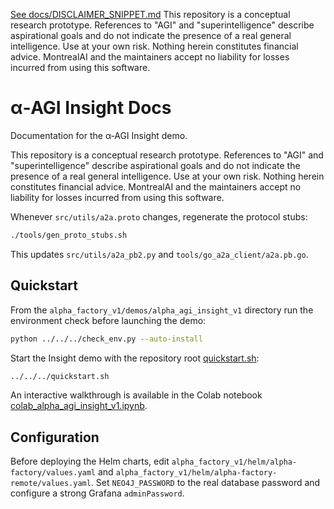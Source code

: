 [See docs/DISCLAIMER_SNIPPET.md](docs/DISCLAIMER_SNIPPET.md)
This repository is a conceptual research prototype. References to "AGI" and "superintelligence" describe aspirational goals and do not indicate the presence of a real general intelligence. Use at your own risk. Nothing herein constitutes financial advice. MontrealAI and the maintainers accept no liability for losses incurred from using this software.
# α‑AGI Insight Docs

Documentation for the α‑AGI Insight demo.

This repository is a conceptual research prototype. References to "AGI" and "superintelligence" describe aspirational goals and do not indicate the presence of a real general intelligence. Use at your own risk. Nothing herein constitutes financial advice. MontrealAI and the maintainers accept no liability for losses incurred from using this software.

Whenever `src/utils/a2a.proto` changes, regenerate the protocol stubs:

```bash
./tools/gen_proto_stubs.sh
```

This updates `src/utils/a2a_pb2.py` and `tools/go_a2a_client/a2a.pb.go`.

## Quickstart

From the `alpha_factory_v1/demos/alpha_agi_insight_v1` directory run the
environment check before launching the demo:

```bash
python ../../../check_env.py --auto-install
```

Start the Insight demo with the repository root
[quickstart.sh](../../../quickstart.sh):

```bash
../../../quickstart.sh
```

An interactive walkthrough is available in the Colab notebook
[colab_alpha_agi_insight_v1.ipynb](../colab_alpha_agi_insight_v1.ipynb).


## Configuration

Before deploying the Helm charts, edit `alpha_factory_v1/helm/alpha-factory/values.yaml` and `alpha_factory_v1/helm/alpha-factory-remote/values.yaml`.
Set `NEO4J_PASSWORD` to the real database password and configure a strong Grafana `adminPassword`.
